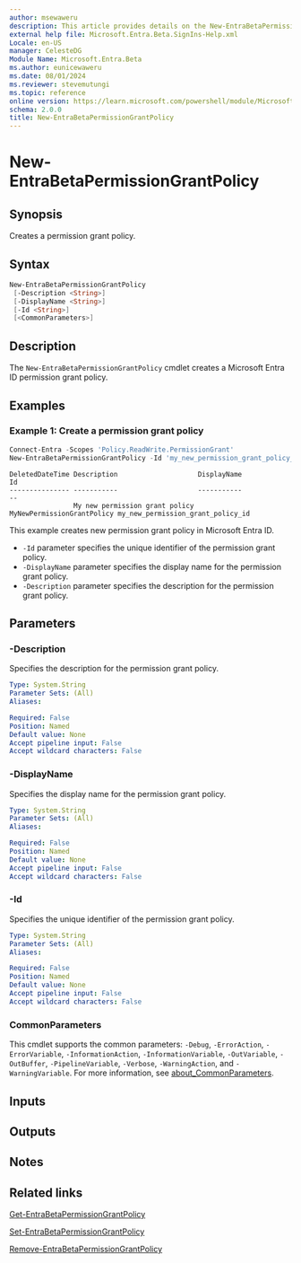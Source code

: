 ```yaml
---
author: msewaweru
description: This article provides details on the New-EntraBetaPermissionGrantPolicy command.
external help file: Microsoft.Entra.Beta.SignIns-Help.xml
Locale: en-US
manager: CelesteDG
Module Name: Microsoft.Entra.Beta
ms.author: eunicewaweru
ms.date: 08/01/2024
ms.reviewer: stevemutungi
ms.topic: reference
online version: https://learn.microsoft.com/powershell/module/Microsoft.Entra.Beta/New-EntraBetaPermissionGrantPolicy
schema: 2.0.0
title: New-EntraBetaPermissionGrantPolicy
---
```


# New-EntraBetaPermissionGrantPolicy

## Synopsis

Creates a permission grant policy.

## Syntax

```powershell
New-EntraBetaPermissionGrantPolicy
 [-Description <String>]
 [-DisplayName <String>]
 [-Id <String>]
 [<CommonParameters>]
```

## Description

The `New-EntraBetaPermissionGrantPolicy` cmdlet creates a Microsoft Entra ID permission grant policy.

## Examples

### Example 1: Create a permission grant policy

```powershell
Connect-Entra -Scopes 'Policy.ReadWrite.PermissionGrant'
New-EntraBetaPermissionGrantPolicy -Id 'my_new_permission_grant_policy_id' -DisplayName 'MyNewPermissionGrantPolicy' -Description 'My new permission grant policy'
```

```Output
DeletedDateTime Description                    DisplayName                Id
--------------- -----------                    -----------                --
                My new permission grant policy MyNewPermissionGrantPolicy my_new_permission_grant_policy_id
```

This example creates new permission grant policy in Microsoft Entra ID.

- `-Id` parameter specifies the unique identifier of the permission grant policy.
- `-DisplayName` parameter specifies the display name for the permission grant policy.
- `-Description` parameter specifies the description for the permission grant policy.

## Parameters

### -Description

Specifies the description for the permission grant policy.

```yaml
Type: System.String
Parameter Sets: (All)
Aliases:

Required: False
Position: Named
Default value: None
Accept pipeline input: False
Accept wildcard characters: False
```

### -DisplayName

Specifies the display name for the permission grant policy.

```yaml
Type: System.String
Parameter Sets: (All)
Aliases:

Required: False
Position: Named
Default value: None
Accept pipeline input: False
Accept wildcard characters: False
```

### -Id

Specifies the unique identifier of the permission grant policy.

```yaml
Type: System.String
Parameter Sets: (All)
Aliases:

Required: False
Position: Named
Default value: None
Accept pipeline input: False
Accept wildcard characters: False
```

### CommonParameters

This cmdlet supports the common parameters: `-Debug`, `-ErrorAction`, `-ErrorVariable`, `-InformationAction`, `-InformationVariable`, `-OutVariable`, `-OutBuffer`, `-PipelineVariable`, `-Verbose`, `-WarningAction`, and `-WarningVariable`. For more information, see [about_CommonParameters](https://go.microsoft.com/fwlink/?LinkID=113216).

## Inputs

## Outputs

## Notes

## Related links

[Get-EntraBetaPermissionGrantPolicy](Get-EntraBetaPermissionGrantPolicy.md)

[Set-EntraBetaPermissionGrantPolicy](Set-EntraBetaPermissionGrantPolicy.md)

[Remove-EntraBetaPermissionGrantPolicy](Remove-EntraBetaPermissionGrantPolicy.md)
